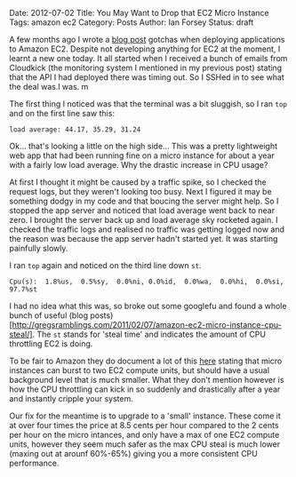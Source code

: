 Date: 2012-07-02
Title: You May Want to Drop that EC2 Micro Instance 
Tags: amazon ec2
Category: Posts
Author: Ian Forsey
Status: draft

A few months ago I wrote a [blog post](http://theon.github.com/amazon-ec2-gotchas.html) gotchas when deploying applications to Amazon EC2. Despite not developing anything for EC2 at the moment, I learnt a new one today. It all started when I received a bunch of emails from Cloudkick (the monitoring system I mentioned in my previous post) stating that the API I had deployed there was timing out. So I SSHed in to see what the deal was.l was. m

The first thing I noticed was that the terminal was a bit sluggish, so I ran `top` and on the first line saw this:

    load average: 44.17, 35.29, 31.24
    
Ok... that's looking a little on the high side...  This was a pretty lightweight web app that had been running fine on a micro instance for about a year with a fairly low load average. Why the drastic increase in CPU usage?

At first I thought it might be caused by a traffic spike, so I checked the request logs, but they weren't looking too busy.
Next I figured it may be something dodgy in my code and that boucing the server might help. So I stopped the app server and noticed that load average went back to near zero. I brought the server back up and load average sky rocketed again. I checked the traffic logs and realised no traffic was getting logged now and the reason was because the app server hadn't started yet. It was starting painfully slowly.

I ran `top` again and noticed on the third line down `st`.

    Cpu(s):  1.8%us,  0.5%sy,  0.0%ni, 0.0%id,  0.0%wa,  0.0%hi,  0.0%si,  97.7%st

I had no idea what this was, so broke out some googlefu and found a whole bunch of useful (blog posts)[http://gregsramblings.com/2011/02/07/amazon-ec2-micro-instance-cpu-steal/]. The `st` stands for 'steal time' and indicates the amount of CPU throttling EC2 is doing. 

To be fair to Amazon they do document a lot of this [here](http://docs.amazonwebservices.com/AWSEC2/latest/UserGuide/concepts_micro_instances.html) stating that micro instances can burst to two EC2 compute units, but should have a usual background level that is much smaller. What they don't mention however is how the CPU throttling can kick in so suddenly and drastically after a year and instantly cripple your system. 

Our fix for the meantime is to upgrade to a 'small' instance. These come it at over four times the price at 8.5 cents per hour compared to the 2 cents per hour on the micro intances, and only have a max of one EC2 compute units, however they seem much safer as the max CPU steal is much lower (maxing out at arounf 60%-65%) giving you a more consistent CPU performance.
